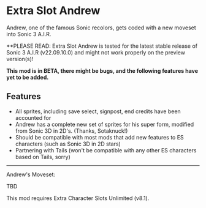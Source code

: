 # Extra Slot Andrew
Andrew, one of the famous Sonic recolors, gets coded with a new moveset into Sonic 3 A.I.R.

**PLEASE READ: Extra Slot Andrew is tested for the latest stable release of Sonic 3 A.I.R (v22.09.10.0) and might not work properly on the preview version(s)!

**This mod is in BETA, there might be bugs, and the following features have yet to be added.**

## Features
- All sprites, including save select, signpost, end credits have been accounted for
- Andrew has a complete new set of sprites for his super form, modified from Sonic 3D in 2D's. (Thanks, Sotaknuck!)
- Should be compatible with most mods that add new features to ES characters (such as Sonic 3D in 2D stars)
- Partnering with Tails (won't be compatible with any other ES characters based on Tails, sorry)
_____
Andrew's Moveset:

TBD

This mod requires Extra Character Slots Unlimited (v8.1).

